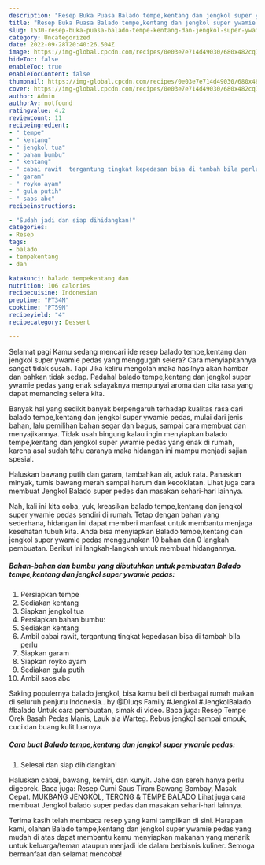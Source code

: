 ```yaml
---
description: "Resep Buka Puasa Balado tempe,kentang dan jengkol super ywamie pedas yang Enak"
title: "Resep Buka Puasa Balado tempe,kentang dan jengkol super ywamie pedas yang Enak"
slug: 1530-resep-buka-puasa-balado-tempe-kentang-dan-jengkol-super-ywamie-pedas-yang-enak
category: Uncategorized
date: 2022-09-28T20:40:26.504Z
image: https://img-global.cpcdn.com/recipes/0e03e7e714d49030/680x482cq70/balado-tempekentang-dan-jengkol-super-ywamie-pedas-foto-resep-utama.jpg
hideToc: false
enableToc: true
enableTocContent: false
thumbnail: https://img-global.cpcdn.com/recipes/0e03e7e714d49030/680x482cq70/balado-tempekentang-dan-jengkol-super-ywamie-pedas-foto-resep-utama.jpg
cover: https://img-global.cpcdn.com/recipes/0e03e7e714d49030/680x482cq70/balado-tempekentang-dan-jengkol-super-ywamie-pedas-foto-resep-utama.jpg
author: Admin
authorAv: notfound
ratingvalue: 4.2
reviewcount: 11
recipeingredient:
- " tempe"
- " kentang"
- " jengkol tua"
- " bahan bumbu"
- " kentang"
- " cabai rawit  tergantung tingkat kepedasan bisa di tambah bila perlu"
- " garam"
- " royko ayam"
- " gula putih"
- " saos abc"
recipeinstructions:

- "Sudah jadi dan siap dihidangkan!"
categories:
- Resep
tags:
- balado
- tempekentang
- dan

katakunci: balado tempekentang dan 
nutrition: 106 calories
recipecuisine: Indonesian
preptime: "PT34M"
cooktime: "PT59M"
recipeyield: "4"
recipecategory: Dessert

---
```



Selamat pagi Kamu sedang mencari ide resep balado tempe,kentang dan jengkol super ywamie pedas yang menggugah selera? Cara menyiapkannya sangat tidak susah. Tapi Jika keliru mengolah maka hasilnya akan hambar dan bahkan tidak sedap. Padahal balado tempe,kentang dan jengkol super ywamie pedas yang enak selayaknya mempunyai aroma dan cita rasa yang dapat memancing selera kita.


Banyak hal yang sedikit banyak berpengaruh terhadap kualitas rasa dari balado tempe,kentang dan jengkol super ywamie pedas, mulai dari jenis bahan, lalu pemilihan bahan segar dan bagus, sampai cara membuat dan menyajikannya. Tidak usah bingung kalau ingin menyiapkan balado tempe,kentang dan jengkol super ywamie pedas yang enak di rumah, karena asal sudah tahu caranya maka hidangan ini mampu menjadi sajian spesial.

Haluskan bawang putih dan garam, tambahkan air, aduk rata. Panaskan minyak, tumis bawang merah sampai harum dan kecoklatan. Lihat juga cara membuat Jengkol Balado super pedes dan masakan sehari-hari lainnya.


Nah, kali ini kita coba, yuk, kreasikan balado tempe,kentang dan jengkol super ywamie pedas sendiri di rumah. Tetap dengan bahan yang sederhana, hidangan ini dapat memberi manfaat untuk membantu menjaga kesehatan tubuh kita. Anda bisa menyiapkan Balado tempe,kentang dan jengkol super ywamie pedas menggunakan 10 bahan dan 0 langkah pembuatan. Berikut ini langkah-langkah untuk membuat hidangannya.

<!--inarticleads1-->

##### Bahan-bahan dan bumbu yang dibutuhkan untuk pembuatan Balado tempe,kentang dan jengkol super ywamie pedas:

1. Persiapkan  tempe
1. Sediakan  kentang
1. Siapkan  jengkol tua
1. Persiapkan  bahan bumbu:
1. Sediakan  kentang
1. Ambil  cabai rawit,  tergantung tingkat kepedasan bisa di tambah bila perlu
1. Siapkan  garam
1. Siapkan  royko ayam
1. Sediakan  gula putih
1. Ambil  saos abc


Saking populernya balado jengkol, bisa kamu beli di berbagai rumah makan di seluruh penjuru Indonesia.. by ‎@Dluqs Family #Jengkol #JengkolBalado #balado Untuk cara pembuatan, simak di video. Baca juga: Resep Tempe Orek Basah Pedas Manis, Lauk ala Warteg. Rebus jengkol sampai empuk, cuci dan buang kulit luarnya. 

<!--inarticleads2-->

##### Cara buat Balado tempe,kentang dan jengkol super ywamie pedas:


1. Selesai dan siap dihidangkan!

Haluskan cabai, bawang, kemiri, dan kunyit. Jahe dan sereh hanya perlu digeprek. Baca juga: Resep Cumi Saus Tiram Bawang Bombay, Masak Cepat. MUKBANG JENGKOL, TERONG &amp; TEMPE BALADO Lihat juga cara membuat Jengkol balado super pedas dan masakan sehari-hari lainnya. 

Terima kasih telah membaca resep yang kami tampilkan di sini. Harapan kami, olahan Balado tempe,kentang dan jengkol super ywamie pedas yang mudah di atas dapat membantu kamu menyiapkan makanan yang menarik untuk keluarga/teman ataupun menjadi ide dalam berbisnis kuliner. Semoga bermanfaat dan selamat mencoba!
